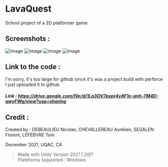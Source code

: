 # LavaQuest
School project of a 2D platformer game

## Screenshots :

![image](https://user-images.githubusercontent.com/80623426/156809615-422222b1-d007-4c1d-8d63-aa5bf573b1e1.png)
![image](https://user-images.githubusercontent.com/80623426/156809739-b8d042e7-60fa-4436-b295-7e43e5ac7e91.png)
![image](https://user-images.githubusercontent.com/80623426/156809856-fc7e1bb5-bfc8-44c6-9b2c-b3bdff61ceff.png)
![image](https://user-images.githubusercontent.com/80623426/156809895-b49a2a6c-3c75-43e5-8d59-c5dd0a9a83aa.png)


## Link to the code :

I'm sorry, it's too large for github since it's was a project build with perforce I just uploaded it to github 

##### Link : https://drive.google.com/file/d/1La3OV7pxpr4y8F1e-qnh-7M4D-qwyFWg/view?usp=sharing


## Credit :
Created by : DEBEAULIEU Nicolas, CHEVALLEREAU Aurélien, SEGALEN Florent, LEFEBVRE Tom

December 2021, UQAC, CA

> Made with *Unity Version 2021.1.20f1* \
> Plateforms supported : Windows
